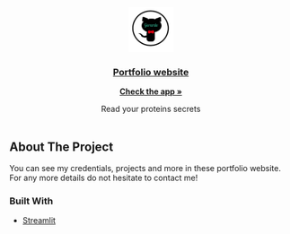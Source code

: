 <div id="top"></div>



<!-- PROJECT LOGO -->
<br />
<div align="center">
  <a href="https://github.com/othneildrew/Best-README-Template">
    <img src="my_git.png" alt="Logo" width="80" height="80">


  <h3 align="center">Portfolio website</h3>
  
  <a href="https://share.streamlit.io/gero1999/code/main/streamlit/resume/resume.py"><strong>Check the app »</strong></a>

  <p align="center">
    Read your proteins secrets
    <br />
    <br />
  </p>
</div>




<!-- ABOUT THE PROJECT -->
## About The Project

You can see my credentials, projects and more in these portfolio website. For any more details do not hesitate to contact me! 




### Built With

* [Streamlit]()


